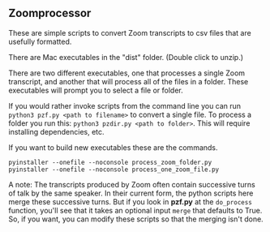 ## Zoomprocessor

These are simple scripts to convert Zoom transcripts to csv files that are usefully formatted.

There are Mac executables in the "dist" folder. (Double click to unzip.)

There are two different executables, one that processes a single Zoom transcript, and another that will process
all of the files in a folder. These executables will prompt you to select a file or folder.

If you would rather invoke scripts from the command line you can run `python3 pzf.py <path to filename>` to convert a
single file. To process a folder you run this: `python3 pzdir.py <path to folder>`. This will require installing
dependencies, etc.

If you want to build new executables these are the commands.

```
pyinstaller --onefile --noconsole process_zoom_folder.py
pyinstaller --onefile --noconsole process_one_zoom_file.py

```

A note: The transcripts produced by Zoom often contain successive turns of talk by the same speaker. In their
current form, the python scripts here merge these successive turns. But if you look in **pzf.py** at the `do_process` function,
you'll see that it takes an optional input `merge` that defaults to True. So, if you want, you can modify these scripts
so that the merging isn't done.

